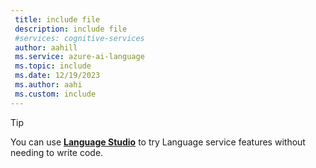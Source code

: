 ```yaml
---
 title: include file
 description: include file
 #services: cognitive-services
 author: aahill
 ms.service: azure-ai-language
 ms.topic: include
 ms.date: 12/19/2023
 ms.author: aahi
 ms.custom: include
---
```


> [!TIP]
> You can use [**Language Studio**](../language-studio.md) to try Language service features without needing to write code. 
